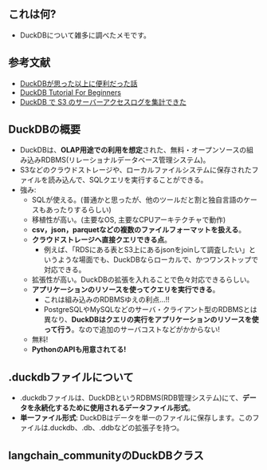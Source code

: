 ## これは何?

- DuckDBについて雑多に調べたメモです。

## 参考文献

- [DuckDBが思った以上に便利だった話](https://techblog.cartaholdings.co.jp/entry/duckdb-trial)
- [DuckDB Tutorial For Beginners](https://motherduck.com/blog/duckdb-tutorial-for-beginners/)
- [DuckDB で S3 のサーバーアクセスログを集計できた](https://zenn.dev/jigjp_engineer/articles/a9e0bcfa536ad2)

## DuckDBの概要

- DuckDBは、**OLAP用途での利用を想定**された、無料・オープンソースの組み込みRDBMS(リレーショナルデータベース管理システム)。
- S3などのクラウドストレージや、ローカルファイルシステムに保存されたファイルを読み込んで、SQLクエリを実行することができる。
- 強み:
  - SQLが使える。(普通かと思ったが、他のツールだと割と独自言語のケースもあったりするらしい)
  - 移植性が高い。(主要なOS, 主要なCPUアーキテクチャで動作)
  - **csv，json，parquetなどの複数のファイルフォーマットを扱える**。
  - **クラウドストレージへ直接クエリできる点**。
    - 例えば、「RDSにある表とS3上にあるjsonをjoinして調査したい」というような場面でも、DuckDBならローカルで、かつワンストップで対応できる。
  - 拡張性が高い。DuckDBの拡張を入れることで色々対応できるらしい。
  - **アプリケーションのリソースを使ってクエリを実行できる**。
    - これは組み込みのRDBMSゆえの利点...!!
    - PostgreSQLやMySQLなどのサーバ・クライアント型のRDBMSとは異なり、**DuckDBはクエリの実行をアプリケーションのリソースを使って行う**。なので追加のサーバコストなどがかからない!
  - 無料!
  - **PythonのAPIも用意されてる!**

## .duckdbファイルについて

- .duckdbファイルは、DuckDBというRDBMS(RDB管理システム)にて、**データを永続化するために使用されるデータファイル形式**。
- **単一ファイル形式**: DuckDBはデータを単一のファイルに保存します。このファイルは.duckdb、.db、.ddbなどの拡張子を持つ。

## langchain_communityのDuckDBクラス

